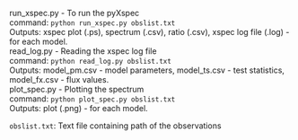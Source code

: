 run_xspec.py - To run the pyXspec    
command: `python run_xspec.py obslist.txt`    
Outputs: xspec plot (.ps), spectrum (.csv), ratio (.csv), xspec log file (.log) - for each model.  
read_log.py - Reading the xspec log file  
command: `python read_log.py obslist.txt`  
Outputs: model_pm.csv - model parameters, model_ts.csv - test statistics, model_fx.csv - flux values.  
plot_spec.py - Plotting the spectrum  
command: `python plot_spec.py obslist.txt`  
Outputs: plot (.png) - for each model.  

`obslist.txt`: Text file containing path of the observations  